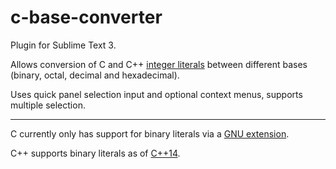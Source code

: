 # c-base-converter

Plugin for Sublime Text 3.

Allows conversion of C and C++ [integer literals](https://en.cppreference.com/w/cpp/language/integer_literal) between different bases (binary, octal, decimal and hexadecimal).

Uses quick panel selection input and optional context menus, supports multiple selection.

---

C currently only has support for binary literals via a [GNU extension](https://gcc.gnu.org/onlinedocs/gcc/Binary-constants.html).

C++ supports binary literals as of [C++14](http://www.open-std.org/jtc1/sc22/wg21/docs/papers/2012/n3472.pdf).
